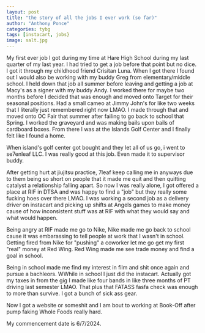 ```yaml
---
layout: post
title: "the story of all the jobs I ever work (so far)"
author: "Anthony Ponce"
categories: tybg
tags: [instacart, jobs}
image: salt.jpg
---
```


My first ever job I got during my time at Hare High School during my last quarter of my last year. I had tried to get a job before that point but no dice. I got it through my childhood friend Crisitan Luna. When I got there I found out I would also be working with my buddy Greg from elementary/middle school. I held down that job all summer before leaving and getting a job at Macy's as a signer with my buddy Andy. I worked there for maybe two months before I decided that was enough and moved onto Target for their seasonal positions. Had a small cameo at Jimmy John's for like two weeks that I literally just remembered right now LMAO. I made through that and moved onto OC Fair that summer after failing to go back to school that Spring. I worked the graveyard and was making bails upon bails of cardboard boxes. From there I was at the Islands Golf Center and I finally felt like I found a home. 

When island's golf center got bought and they let all of us go, i went to se7enleaf LLC. I was really good at this job. Even made it to supervisor buddy.

After getting hurt at jiujitsu practice, 7leaf keep calling me in anyways due to them being so short on people that it made me quit and then quitting catalyst a relationship falling apart. So now I was really alone, I got offered a place at RIF in DTSA and was happy to find a "job" but they really some fucking hoes over there LMAO. I was working a second job as a delivery driver on instacart and picking up shifts at Angels games to make money cause of how inconsistent stuff was at RIF with what they would say and what would happen.

Being angry at RIF made me go to Nike, Nike made me go back to school cause it was embarassing to tell people at work that I wasn't in school. Getting fired from Nike for "pushing" a coworker let me go get my first "real" money at Red Wing. Red Wing made me see trade money and find a goal in school.

Being in school made me find my interest in film and shit once again and pursue a bachleors. WWhile in school I just did the instacart. Actually got my taxes in from the gig I made like four bands in like three months of PT driving last semester LMAO. That plus that FATASS fasfa check was enough to more than survive. I got a bunch of sick ass gear.

Now I got a website or someshit and I am bout to working at Book-Off after pump faking Whole Foods really hard.

My commencement date is 6/7/2024. 
